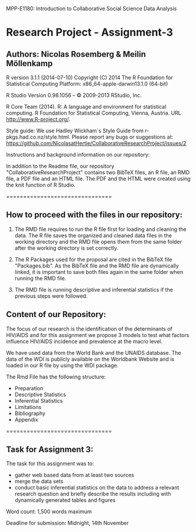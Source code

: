 MPP-E1180: Introduction to Collaborative Social Science Data Analysis
# Research Project - Assignment-3
## Authors: Nicolas Rosemberg & Meilin Möllenkamp


R version 3.1.1 (2014-07-10) Copyright (C) 2014 The R Foundation for Statistical Computing Platform: x86_64-apple-darwin13.1.0 (64-bit)

R Studio Version 0.98.1056 – © 2009-2013 RStudio, Inc.

R Core Team (2014). R: A language and environment for statistical computing. R Foundation for Statistical Computing, Vienna, Austria. URL http://www.R-project.org/.

Style guide: We use Hadley Wickham´s Style Guide from r-pkgs.had.co.nz/style.html.
Please report any bugs or suggestions at: https://github.com/NicolasatHertie/CollaborativeResearchProject/issues/2

Instructions and background information on our repository:

In addition to the Readme file, our repository "CollaborativeResearchProject" contains two BibTeX files, an R file, an RMD file, a PDF file and an HTML file. The PDF and the HTML were created using the knit function of R Studio.

===============================

## How to proceed with the files in our repository:

1. The RMD file requires to run the R file first for loading and cleaning the data. The R file saves the organized and cleaned data files in the working directory and the RMD file opens them from the same folder after the working directory is set correctly.

2. The R Packages used for the proposal are cited in the BibTeX file "Packages.bib". As the BibTeX file and the RMD file are dynamically linked, it is important to save both files again in the same folder when running the RMD file.  

3. The RMD file is running descriptive and inferential statistics if the previous steps were followed.


## Content of our Repository:
The focus of our research is the identification of the determinants of HIV/AIDS and for this assignment we propose 3 models to test what factors influence HIV/AIDS incidence and prevalence at the macro level.

We have used data from the World Bank and the UNAIDS database. The data of the WDI is publicly available on the Worldbank Website and is loaded in our R file by using the WDI package. 

The Rmd File has the following structure:

* Preparation
* Descriptive Statistics
* Inferential Statistics
* Limitations
* Bibliography
* Appendix

===============================

## Task for Assignment 3:

The task for this assignment was to:
* gather web based data from at least two sources
* merge the data sets
* conduct basic inferential statistics on the data to address a relevant research question and briefly describe the results       including with dynamically generated tables and figures

Word count:
1,500 words maximum

Deadline for submission:
Midnight, 14th November

